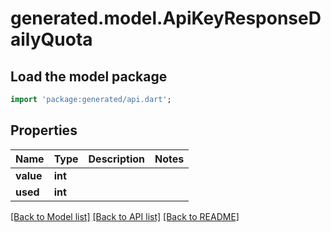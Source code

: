 # generated.model.ApiKeyResponseDailyQuota

## Load the model package
```dart
import 'package:generated/api.dart';
```

## Properties
Name | Type | Description | Notes
------------ | ------------- | ------------- | -------------
**value** | **int** |  | 
**used** | **int** |  | 

[[Back to Model list]](../README.md#documentation-for-models) [[Back to API list]](../README.md#documentation-for-api-endpoints) [[Back to README]](../README.md)


